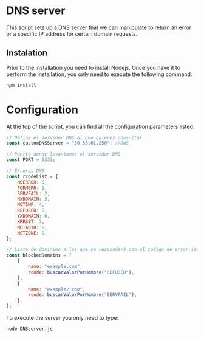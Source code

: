# DNS server

This script sets up a DNS server that we can manipulate to return an error or a specific IP address for certain domain requests.

## Instalation

Prior to the installation you need to install Nodejs. Once you have it to perform the installation, you only need to execute the following command:

```bash
npm install
```

# Configuration

At the top of the script, you can find all the configuration parameters listed.

```js
// Define el servidor DNS al que quieres consultar
const customDNSServer = "80.58.61.250"; //DNS

// Puerto donde levantamos el servidor DNS
const PORT = 5333;

// Errores DNS
const rcodeList = {
	NOERROR: 0,
	FORMERR: 1,
	SERVFAIL: 2,
	NXDOMAIN: 3,
	NOTIMP: 4,
	REFUSED: 5,
	YXDOMAIN: 6,
	XRRSET: 7,
	NOTAUTH: 8,
	NOTZONE: 9,
};

// Lista de dominios a los que se responderá con el codigo de error indicado en rcode
const blockedDomains = [
	{
		name: "example.com",
		rcode: buscarValorPorNombre("REFUSED"),
	},
	{
		name: "example2.com",
		rcode: buscarValorPorNombre("SERVFAIL"),
	},
];
```

To execute the server you only need to type:

```bash
node DNSserver.js
```
